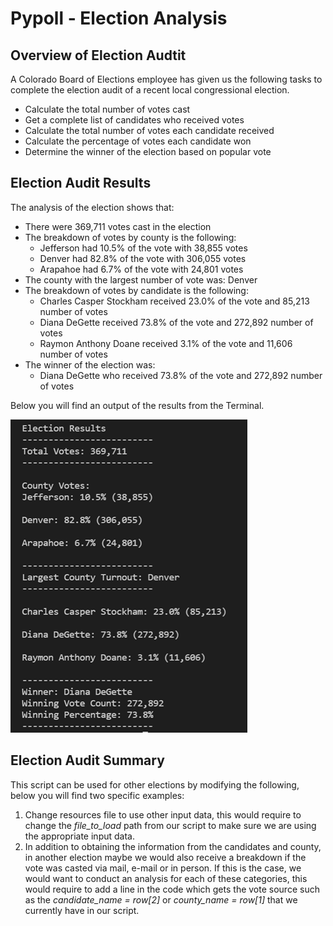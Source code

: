 # Pypoll - Election Analysis


## Overview of Election Audtit

A Colorado Board of Elections employee has given us the following tasks to complete the election audit of a recent local congressional election.
- Calculate the total number of votes cast
- Get a complete list of candidates who received votes
- Calculate the total number of votes each candidate received
- Calculate the percentage of votes each candidate won
- Determine the winner of the election based on popular vote


## Election Audit Results

The analysis of the election shows that:
- There were 369,711 votes cast in the election
- The breakdown of votes by county is the following:
  - Jefferson had 10.5% of the vote with 38,855 votes
  - Denver had 82.8% of the vote with 306,055 votes
  - Arapahoe had 6.7% of the vote with 24,801 votes
- The county with the largest number of vote was: Denver
- The breakdown of votes by candidate is the following:
  - Charles Casper Stockham received 23.0% of the vote and 85,213 number of votes
  - Diana DeGette received 73.8% of the vote and 272,892 number of votes
  - Raymon Anthony Doane received 3.1% of the vote and 11,606 number of votes
- The winner of the election was: 
  - Diana DeGette who received 73.8% of the vote and 272,892 number of votes

Below you will find an output of the results from the Terminal.

![](Terminal_Output.png)


## Election Audit Summary

This script can be used for other elections by modifying the following, below you will find two specific examples: 
1. Change resources file to use other input data, this would require to change the *file_to_load* path from our script to make sure we are using the appropriate input data.
2. In addition to obtaining the information from the candidates and county, in another election maybe we would also receive a breakdown if the vote was casted via mail, e-mail or in person. If this is the case, we would want to conduct an analysis for each of these categories, this would require to add a line in the code which gets the vote source such as the *candidate_name = row[2]* or *county_name = row[1]* that we currently have in our script.

